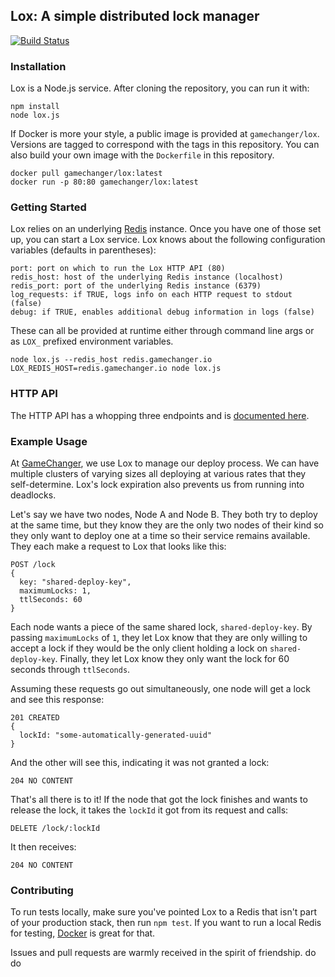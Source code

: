 ## Lox: A simple distributed lock manager

[![Build Status](https://travis-ci.org/gamechanger/lox.svg?branch=master)](https://travis-ci.org/gamechanger/lox)

### Installation

Lox is a Node.js service. After cloning the repository, you can run it with:

```
npm install
node lox.js
```

If Docker is more your style, a public image is provided at `gamechanger/lox`. Versions are tagged to correspond with the tags in this repository. You can also build your own image with the `Dockerfile` in this repository.

```
docker pull gamechanger/lox:latest
docker run -p 80:80 gamechanger/lox:latest
```

### Getting Started

Lox relies on an underlying [Redis](http://redis.io/) instance. Once you have one of those set up, you can start a Lox service. Lox knows about the following configuration variables (defaults in parentheses):

```
port: port on which to run the Lox HTTP API (80)
redis_host: host of the underlying Redis instance (localhost)
redis_port: port of the underlying Redis instance (6379)
log_requests: if TRUE, logs info on each HTTP request to stdout (false)
debug: if TRUE, enables additional debug information in logs (false)
```

These can all be provided at runtime either through command line args or as `LOX_` prefixed environment variables.

```
node lox.js --redis_host redis.gamechanger.io
LOX_REDIS_HOST=redis.gamechanger.io node lox.js
```

### HTTP API

The HTTP API has a whopping three endpoints and is [documented here](http://gamechanger.github.io/lox/docs/api.html).

### Example Usage

At [GameChanger](http://gc.com), we use Lox to manage our deploy process. We can have multiple clusters of varying sizes all deploying at various rates that they self-determine. Lox's lock expiration also prevents us from running into deadlocks.

Let's say we have two nodes, Node A and Node B. They both try to deploy at the same time, but they know they are the only two nodes of their kind so they only want to deploy one at a time so their service remains available. They each make a request to Lox that looks like this:

```
POST /lock
{
  key: "shared-deploy-key",
  maximumLocks: 1,
  ttlSeconds: 60
}
```

Each node wants a piece of the same shared lock, `shared-deploy-key`. By passing `maximumLocks` of `1`, they let Lox know that they are only willing to accept a lock if they would be the only client holding a lock on `shared-deploy-key`. Finally, they let Lox know they only want the lock for 60 seconds through `ttlSeconds`.

Assuming these requests go out simultaneously, one node will get a lock and see this response:

```
201 CREATED
{
  lockId: "some-automatically-generated-uuid"
}
```

And the other will see this, indicating it was not granted a lock:

```
204 NO CONTENT
```

That's all there is to it! If the node that got the lock finishes and wants to release the lock, it takes the `lockId` it got from its request and calls:

```
DELETE /lock/:lockId
```

It then receives:

```
204 NO CONTENT
```

### Contributing

To run tests locally, make sure you've pointed Lox to a Redis that isn't part of your production stack, then run `npm test`. If you want to run a local Redis for testing, [Docker](http://docker.io) is great for that.

Issues and pull requests are warmly received in the spirit of friendship.
do
do
